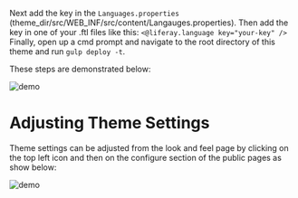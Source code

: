 Next add the key in the `Languages.properties` (theme_dir/src/WEB_INF/src/content/Langauges.properties).  Then add the key in one of your .ftl files like this: `<@liferay.language key="your-key" />` Finally, open up a cmd prompt and navigate to the root directory of this theme and run `gulp deploy -t`.

These steps are demonstrated below:

![demo](https://cloud.githubusercontent.com/assets/20076677/26797195/e7e35738-49e0-11e7-9646-e63f94b75d56.gif)


# Adjusting Theme Settings

Theme settings can be adjusted from the look and feel page by clicking on the top left icon and then on the configure section of the public pages as show below:

![demo](https://thumbs.gfycat.com/MeaslyPointedArcticwolf-size_restricted.gif)
